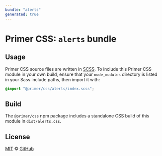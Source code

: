 ```yaml
---
bundle: "alerts"
generated: true
---
```


# Primer CSS: `alerts` bundle

## Usage

Primer CSS source files are written in [SCSS]. To include this Primer CSS module in your own build, ensure that your `node_modules` directory is listed in your Sass include paths, then import it with:

```scss
@import "@primer/css/alerts/index.scss";
```

## Build

The `@primer/css` npm package includes a standalone CSS build of this module in `dist/alerts.css`.

## License

[MIT](https://github.com/primer/css/blob/master/LICENSE) &copy; [GitHub](https://github.com/)


[scss]: https://sass-lang.com/documentation/syntax#scss

